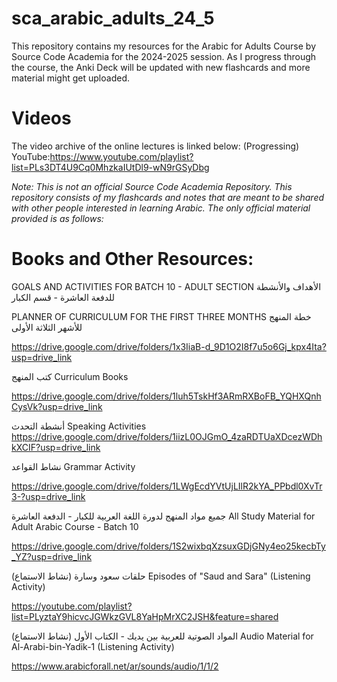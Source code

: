 # sca_arabic_adults_24_5

This repository contains my resources for the Arabic for Adults Course by Source Code Academia for the 2024-2025 session. As I progress through the course, the Anki Deck will be updated with new flashcards and more material might get uploaded.

# Videos

The video archive of the online lectures is linked below: (Progressing)
YouTube:https://www.youtube.com/playlist?list=PLs3DT4U9Cq0MhzkaIUtDl9-wN9rGSyDbg

*Note: This is not an official Source Code Academia Repository. This repository consists of my flashcards and notes that are meant to be shared with other people interested in learning Arabic. The only official material provided is as follows:*

# Books and Other Resources:
GOALS AND ACTIVITIES FOR BATCH 10 - ADULT SECTION
الأهداف والأنشطة للدفعة العاشرة - قسم الكبار

PLANNER OF CURRICULUM FOR THE FIRST THREE MONTHS
خطة المنهج للأشهر الثلاثة الأولى

https://drive.google.com/drive/folders/1x3IiaB-d_9D1O2I8f7u5o6Gj_kpx4Ita?usp=drive_link

كتب المنهج
Curriculum Books

https://drive.google.com/drive/folders/1luh5TskHf3ARmRXBoFB_YQHXQnhCysVk?usp=drive_link

أنشطة التحدث
Speaking Activities
https://drive.google.com/drive/folders/1iizL0OJGmO_4zaRDTUaXDcezWDhkXCIF?usp=drive_link

نشاط القواعد
Grammar Activity

https://drive.google.com/drive/folders/1LWgEcdYVtUjLIlR2kYA_PPbdl0XvTr3-?usp=drive_link

جميع مواد المنهج لدورة اللغة العربية للكبار - الدفعة العاشرة
All Study Material for Adult Arabic Course - Batch 10

https://drive.google.com/drive/folders/1S2wixbqXzsuxGDjGNy4eo25kecbTy_YZ?usp=drive_link

حلقات سعود وسارة (نشاط الاستماع)
Episodes of "Saud and Sara" (Listening Activity) 

https://youtube.com/playlist?list=PLyztaY9hicvcJGWkzGVL8YaHpMrXC2JSH&feature=shared

المواد الصوتية للعربية بين يديك - الكتاب الأول (نشاط الاستماع)
Audio Material for Al-Arabi-bin-Yadik-1 (Listening Activity)

https://www.arabicforall.net/ar/sounds/audio/1/1/2
